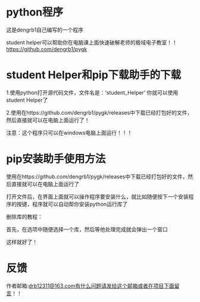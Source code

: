 # python程序
这是dengrb1自己编写的一个程序

student helper可以帮助你在电脑课上面快速破解老师的极域电子教室！！
https://github.com/dengrb1/pygk

# student Helper和pip下载助手的下载
1.使用python打开源代码文件，文件名是：‘student_Helper’
你就可以使用student Helper了

2.使用在https://github.com/dengrb1/pygk/releases中下载已经打包好的文件，然后直接就可以在电脑上面运行了！

注意：这个程序只可以在windows电脑上面运行！！！

# pip安装助手使用方法
使用在https://github.com/dengrb1/pygk/releases中下载已经打包好的文件，然后直接就可以在电脑上面运行了

打开文件后，在界面上面就可以操作程序要安装什么，就比如随便按下一个安装程序的按键，程序就可以自动帮你安装python运行库了

删除库的教程：

首先，在选项中随便选择一个库，然后等他处理完成就会弹出一个窗口

这样就好了！
# 反馈
作者邮箱:drb12311@163.com有什么问题请发给这个邮箱或者在项目下面留言！！
